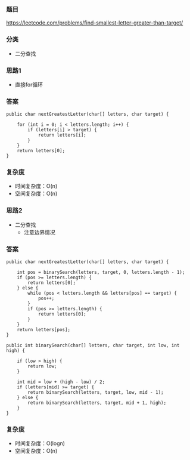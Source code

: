 ### 题目
https://leetcode.com/problems/find-smallest-letter-greater-than-target/

### 分类
* 二分查找

### 思路1
* 直接for循环

### 答案
```
public char nextGreatestLetter(char[] letters, char target) {
    
    for (int i = 0; i < letters.length; i++) {
        if (letters[i] > target) {
            return letters[i];
        }
    }
    return letters[0];
}
```

### 复杂度
* 时间复杂度：O(n)
* 空间复杂度：O(n)

### 思路2
* 二分查找
    * 注意边界情况

### 答案
```
public char nextGreatestLetter(char[] letters, char target) {
    
    int pos = binarySearch(letters, target, 0, letters.length - 1);
    if (pos >= letters.length) {
        return letters[0];
    } else {
        while (pos < letters.length && letters[pos] == target) {
            pos++;
        }
        if (pos >= letters.length) {
            return letters[0];
        }
    }
    return letters[pos];
}

public int binarySearch(char[] letters, char target, int low, int high) {

    if (low > high) {
        return low;
    }

    int mid = low + (high - low) / 2;
    if (letters[mid] >= target) {
        return binarySearch(letters, target, low, mid - 1);
    } else {
        return binarySearch(letters, target, mid + 1, high);
    }
}
```

### 复杂度
* 时间复杂度：O(logn)
* 空间复杂度：O(n)
